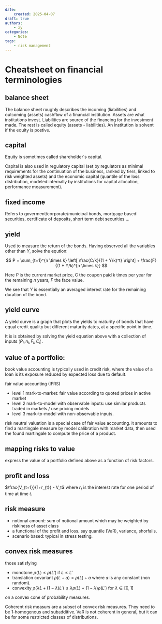 ```yaml
---
date:
    created: 2025-04-07
draft: true
authors:
    - xy
categories: 
    - Note
tags:
    - risk management
---
```


# Cheatsheet on financial terminologies

<!-- more -->

## balance sheet

The balance sheet roughly describes the incoming (liabilities) and outcoming (assets) cashflow of a financial institution. Assets are what institutions invest. Liabilities are source of the financing for the investment made. The rest is called equity (assets - liabilities). An institution is solvent if the equity is postive. 

## capital

Equity is sometimes called shareholder's capital. 

Capital is also used in regulatory capital  (set by regulators as minimal requirements for the continuation of the business, ranked by tiers, linked to risk weighted assets) and the economic capital (quantile of the loss distribution, modeled internally by institutions for capital allocation, performance measurement). 

## fixed income

Refers to goverment/corporate/municipal bonds, mortgage based securities, certificate of deposits, short term debt securities ...

## yield

Used to measure the return of the bonds.
Having observed all the variables other than $Y$, solve the eqution:

$$
P = \sum_{t=1}^{n \times k} \left[ \frac{C/k}{(1 + Y/k)^t} \right] + \frac{F}{(1 + Y/k)^{n \times k}}
$$

Here $P$ is the current market price, C the coupon paid $k$ times per year for the remaining $n$ years, $F$ the face value. 

We see that $Y$ is essentially an averaged interest rate for the remaining duration of the bond.


## yield curve

A yield curve is a graph that plots the yields to maturity of bonds that have equal credit quality but different maturity dates, at a specific point in time.

It is is obtained by solving the yield equation above with a collection of inputs $(P_i, n_i, F_i, C_i)$.


## value of a portfolio: 

book value accounting is typically used in credit risk, where the value of a loan is its exposure reduced by expected loss due to default.

fair value accounting (IFRS)

- level 1 mark-to-market: fair value according to quoted prices in active market
- level 2 mark-to-model with observable inputs: use similar products traded in markets / use pricing models 
- level 3 mark-to-model with non-observable inputs.  

risk neutral valuation is a special case of fair value accounting. it amounts to find a martingale measure by model calibration with market data, then used the found martingale to compute the price of a product.   

## mapping risks to value

express the value of a portfolio defined above as a function of risk factors. 

## profit and loss

$\frac{V_{t+1}}{1+r_{t}} - V_t$ where $r_t$ is the interest rate for one period of time at time $t$. 

## risk measure

- notional amount: sum of notional amount which may be weighted by riskiness of asset class
- a functional of the profit and loss. say quantile (VaR), variance, shorfalls. 
- scenario based: typical in stress testing. 

## convex risk measures

those satisfying 

- monotone $\rho( L) \le \rho(L')$ if $L\le L'$
- translation covariant $\rho(L+a) = \rho(L)+a$ where $a$ is any constant (non random).
- convexity $\rho(\lambda L + (1-\lambda)L')\le \lambda \rho(L) + (1-\lambda)\rho(L')$ for $\lambda\in [0,1]$

on a convex cone of probability measures.

Coherent risk measurs are a subset of convex risk measures. They need to be 1-homogenous and subadditive. VaR is not coherent in general, but it can be for some restricted classes of distributions. 



